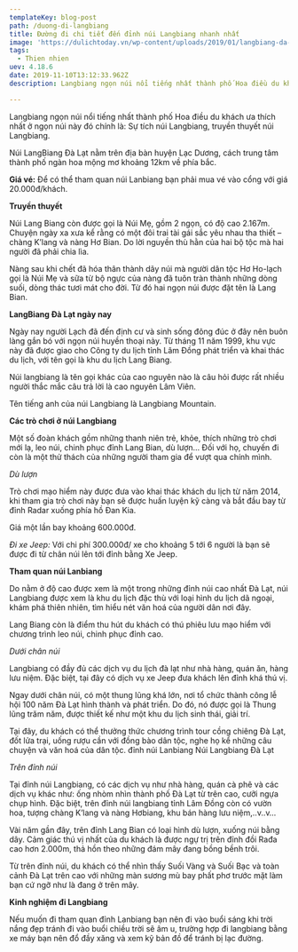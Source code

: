 ```yaml
---
templateKey: blog-post
path: /duong-di-langbiang
title: Đường đi chi tiết đến đỉnh núi Langbiang nhanh nhất
image: 'https://dulichtoday.vn/wp-content/uploads/2019/01/langbiang-da-lat-dinh.jpg' 
tags:
  - Thien nhien
uev: 4.18.6
date: 2019-11-10T13:12:33.962Z
description: Langbiang ngọn núi nổi tiếng nhất thành phố Hoa điều du khách ưa thích nhất ở ngọn núi này đó chính là: Sự tích núi Langbiang, truyền thuyết núi Langbiang.

---
```


Langbiang ngọn núi nổi tiếng nhất thành phố Hoa điều du khách ưa thích nhất ở ngọn núi này đó chính là: Sự tích núi Langbiang, truyền thuyết núi Langbiang.

Núi LangBiang Đà Lạt nằm trên địa bàn huyện Lạc Dương, cách trung tâm thành phố ngàn hoa mộng mơ khoảng 12km về phía bắc.

**Giá vé:**
Để có thể tham quan núi Lanbiang bạn phải mua vé vào cổng với giá 20.000đ/khách.


**Truyền thuyết**

Núi Lang Biang còn được gọi là Núi Mẹ, gồm 2 ngọn, có độ cao 2.167m. Chuyện ngày xa xưa kể rằng có một đôi trai tài gái sắc yêu nhau tha thiết – chàng K’lang và nàng Hơ Bian. Do lời nguyền thù hằn của hai bộ tộc mà hai người đã phải chia lìa.

Nàng sau khi chết đã hóa thân thành dãy núi mà người dân tộc Hơ Ho-lạch gọi là Núi Mẹ và sữa từ bộ ngực của nàng đã tuôn tràn thành những dòng suối, dòng thác tươi mát cho đời. Từ đó hai ngọn núi được đặt tên là Lang Bian.


**LangBiang Đà Lạt ngày nay**

Ngày nay người Lạch đã đến định cư và sinh sống đông đúc ở đây nên buôn làng gắn bó với ngọn núi huyền thoại này. Từ tháng 11 năm 1999, khu vực này đã được giao cho Công ty du lịch tỉnh Lâm Ðồng phát triển và khai thác du lịch, với tên gọi là khu du lịch Lang Biang.

Núi langbiang là tên gọi khác của cao nguyên nào là câu hỏi được rất nhiều người thắc mắc câu trả lời là cao nguyên Lâm Viên.

Tên tiếng anh của núi Langbiang là Langbiang Mountain.


**Các trò chơi ở núi Langbiang**

Một số đoàn khách gồm những thanh niên trẻ, khỏe, thích những trò chơi mới lạ, leo núi, chinh phục đỉnh Lang Bian, dù lượn… Ðối với họ, chuyến đi còn là một thử thách của những người tham gia để vượt qua chính mình.

*Dù lượn*

Trò chơi mạo hiểm này được đưa vào khai thác khách du lịch từ năm 2014, khi tham gia trò chơi này bạn sẽ được huấn luyện kỹ càng và bắt đầu bay từ đỉnh Radar xuống phía hồ Đan Kia.

Giá một lần bay khoảng 600.000đ.

*Đi xe Jeep:*
Với chi phí 300.000đ/ xe cho khoảng 5 tới 6 người là bạn sẽ được đi từ chân núi lên tới đỉnh bằng Xe Jeep.


**Tham quan núi Lanbiang**

Do nằm ở độ cao được xem là một trong những đỉnh núi cao nhất Đà Lạt, núi Langbiang được xem là khu du lịch đặc thù với loại hình du lịch dã ngoại, khám phá thiên nhiên, tìm hiểu nét văn hoá của người dân nơi đây.

Lang Biang còn là điểm thu hút du khách có thú phiêu lưu mạo hiểm với chương trình leo núi, chinh phục đỉnh cao.


*Dưới chân núi*

Langbiang có đầy đủ các dịch vụ du lịch đà lạt như nhà hàng, quán ăn, hàng lưu niệm. Đặc biệt, tại đây có dịch vụ xe Jeep đưa khách lên đỉnh khá thú vị.

Ngay dưới chân núi, có một thung lũng khá lớn, nơi tổ chức thành công lễ hội 100 năm Đà Lạt hình thành và phát triển. Do đó, nó được gọi là Thung lũng trăm năm, được thiết kế như một khu du lịch sinh thái, giải trí.

Tại đây, du khách có thể thưởng thức chương trình tour cồng chiêng Đà Lạt, đốt lửa trại, uống rượu cần với đồng bào dân tộc, nghe họ kể những câu chuyện và văn hoá của dân tộc. đỉnh núi Lanbiang
Núi Langbiang Đà Lạt

*Trên đỉnh núi*

Tại đỉnh núi Langbiang, có các dịch vụ như nhà hàng, quán cà phê và các dịch vụ khác như: ống nhòm nhìn thành phố Đà Lạt từ trên cao, cưỡi ngựa chụp hình. Đặc biệt, trên đỉnh núi langbiang tỉnh Lâm Đồng còn có vườn hoa, tượng chàng K’lang và nàng Hơbiang, khu bán hàng lưu niệm,..v..v…

Vài năm gần đây, trên đỉnh Lang Bian có loại hình dù lượn, xuống núi bằng dây. Cảm giác thú vị nhất của du khách là được ngự trị trên đỉnh đồi Rađa cao hơn 2.000m, thả hồn theo những đám mây đang bồng bềnh trôi.

Từ trên đỉnh núi, du khách có thể nhìn thấy Suối Vàng và Suối Bạc và toàn cảnh Đà Lạt trên cao với những màn sương mù bay phất phơ trước mặt làm bạn cứ ngỡ như là đang ở trên mây.

**Kinh nghiệm đi Langbiang**

Nếu muốn đi tham quan đỉnh Lanbiang bạn nên đi vào buổi sáng khi trời nắng đẹp tránh đi vào buổi chiều trời sẽ âm u, trường hợp đi langbiang bằng xe máy bạn nên đổ đầy xăng và xem kỹ bản đồ để tránh bị lạc đường.
